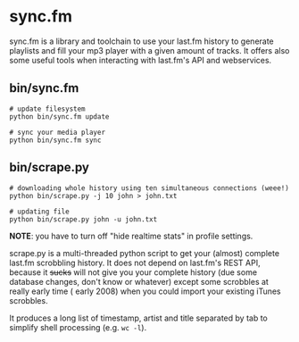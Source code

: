 # sync.fm

sync.fm is a library and toolchain to use your last.fm history to generate
playlists and fill your mp3 player with a given amount of tracks. It offers
also some useful tools when interacting with last.fm's API and webservices.

## bin/sync.fm

    # update filesystem
    python bin/sync.fm update
    
    # sync your media player
    python bin/sync.fm sync

## bin/scrape.py

    # downloading whole history using ten simultaneous connections (weee!)
    python bin/scrape.py -j 10 john > john.txt
    
    # updating file
    python bin/scrape.py john -u john.txt
    
**NOTE**: you have to turn off "hide realtime stats" in profile settings.
    
scrape.py is a multi-threaded python script to get your (almost) complete
last.fm scrobbling history. It does not depend on last.fm's REST API, because
it <del>sucks</del> will not give you your complete history (due some database
changes, don't know or whatever) except some scrobbles at really early time (
early 2008) when you could import your existing iTunes scrobbles.

It produces a long list of timestamp, artist and title separated by
tab to simplify shell processing (e.g. `wc -l`).